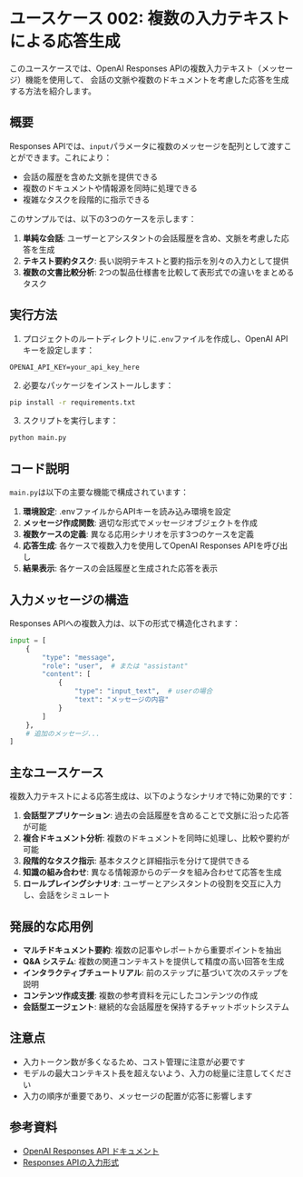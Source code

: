 # ユースケース 002: 複数の入力テキストによる応答生成

このユースケースでは、OpenAI Responses APIの複数入力テキスト（メッセージ）機能を使用して、
会話の文脈や複数のドキュメントを考慮した応答を生成する方法を紹介します。

## 概要

Responses APIでは、`input`パラメータに複数のメッセージを配列として渡すことができます。これにより：

- 会話の履歴を含めた文脈を提供できる
- 複数のドキュメントや情報源を同時に処理できる
- 複雑なタスクを段階的に指示できる

このサンプルでは、以下の3つのケースを示します：

1. **単純な会話**: ユーザーとアシスタントの会話履歴を含め、文脈を考慮した応答を生成
2. **テキスト要約タスク**: 長い説明テキストと要約指示を別々の入力として提供
3. **複数の文書比較分析**: 2つの製品仕様書を比較して表形式での違いをまとめるタスク

## 実行方法

1. プロジェクトのルートディレクトリに`.env`ファイルを作成し、OpenAI APIキーを設定します：

```
OPENAI_API_KEY=your_api_key_here
```

2. 必要なパッケージをインストールします：

```bash
pip install -r requirements.txt
```

3. スクリプトを実行します：

```bash
python main.py
```

## コード説明

`main.py`は以下の主要な機能で構成されています：

1. **環境設定**: .envファイルからAPIキーを読み込み環境を設定
2. **メッセージ作成関数**: 適切な形式でメッセージオブジェクトを作成
3. **複数ケースの定義**: 異なる応用シナリオを示す3つのケースを定義
4. **応答生成**: 各ケースで複数入力を使用してOpenAI Responses APIを呼び出し
5. **結果表示**: 各ケースの会話履歴と生成された応答を表示

## 入力メッセージの構造

Responses APIへの複数入力は、以下の形式で構造化されます：

```python
input = [
    {
        "type": "message",
        "role": "user",  # または "assistant"
        "content": [
            {
                "type": "input_text",  # userの場合
                "text": "メッセージの内容"
            }
        ]
    },
    # 追加のメッセージ...
]
```

## 主なユースケース

複数入力テキストによる応答生成は、以下のようなシナリオで特に効果的です：

1. **会話型アプリケーション**: 過去の会話履歴を含めることで文脈に沿った応答が可能
2. **複合ドキュメント分析**: 複数のドキュメントを同時に処理し、比較や要約が可能
3. **段階的なタスク指示**: 基本タスクと詳細指示を分けて提供できる
4. **知識の組み合わせ**: 異なる情報源からのデータを組み合わせて応答を生成
5. **ロールプレイングシナリオ**: ユーザーとアシスタントの役割を交互に入力し、会話をシミュレート

## 発展的な応用例

- **マルチドキュメント要約**: 複数の記事やレポートから重要ポイントを抽出
- **Q&A システム**: 複数の関連コンテキストを提供して精度の高い回答を生成
- **インタラクティブチュートリアル**: 前のステップに基づいて次のステップを説明
- **コンテンツ作成支援**: 複数の参考資料を元にしたコンテンツの作成
- **会話型エージェント**: 継続的な会話履歴を保持するチャットボットシステム

## 注意点

- 入力トークン数が多くなるため、コスト管理に注意が必要です
- モデルの最大コンテキスト長を超えないよう、入力の総量に注意してください
- 入力の順序が重要であり、メッセージの配置が応答に影響します

## 参考資料

- [OpenAI Responses API ドキュメント](https://platform.openai.com/docs/api-reference/responses)
- [Responses APIの入力形式](https://platform.openai.com/docs/api-reference/responses/object)